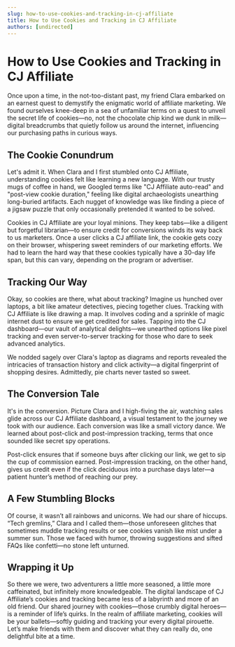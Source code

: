 ```yaml
---
slug: how-to-use-cookies-and-tracking-in-cj-affiliate
title: How to Use Cookies and Tracking in CJ Affiliate
authors: [undirected]
---
```


# How to Use Cookies and Tracking in CJ Affiliate

Once upon a time, in the not-too-distant past, my friend Clara embarked on an earnest quest to demystify the enigmatic world of affiliate marketing. We found ourselves knee-deep in a sea of unfamiliar terms on a quest to unveil the secret life of cookies—no, not the chocolate chip kind we dunk in milk—digital breadcrumbs that quietly follow us around the internet, influencing our purchasing paths in curious ways.

## The Cookie Conundrum

Let's admit it. When Clara and I first stumbled onto CJ Affiliate, understanding cookies felt like learning a new language. With our trusty mugs of coffee in hand, we Googled terms like "CJ Affiliate auto-read" and "post-view cookie duration," feeling like digital archaeologists unearthing long-buried artifacts. Each nugget of knowledge was like finding a piece of a jigsaw puzzle that only occasionally pretended it wanted to be solved.

Cookies in CJ Affiliate are your loyal minions. They keep tabs—like a diligent but forgetful librarian—to ensure credit for conversions winds its way back to us marketers. Once a user clicks a CJ affiliate link, the cookie gets cozy on their browser, whispering sweet reminders of our marketing efforts. We had to learn the hard way that these cookies typically have a 30-day life span, but this can vary, depending on the program or advertiser.

## Tracking Our Way 

Okay, so cookies are there, what about tracking? Imagine us hunched over laptops, a bit like amateur detectives, piecing together clues. Tracking with CJ Affiliate is like drawing a map. It involves coding and a sprinkle of magic internet dust to ensure we get credited for sales. Tapping into the CJ dashboard—our vault of analytical delights—we unearthed options like pixel tracking and even server-to-server tracking for those who dare to seek advanced analytics.

We nodded sagely over Clara's laptop as diagrams and reports revealed the intricacies of transaction history and click activity—a digital fingerprint of shopping desires. Admittedly, pie charts never tasted so sweet.

## The Conversion Tale

It's in the conversion. Picture Clara and I high-fiving the air, watching sales glide across our CJ Affiliate dashboard, a visual testament to the journey we took with our audience. Each conversion was like a small victory dance. We learned about post-click and post-impression tracking, terms that once sounded like secret spy operations.

Post-click ensures that if someone buys after clicking our link, we get to sip the cup of commission earned. Post-impression tracking, on the other hand, gives us credit even if the click deciduous into a purchase days later—a patient hunter’s method of reaching our prey.

## A Few Stumbling Blocks 

Of course, it wasn’t all rainbows and unicorns. We had our share of hiccups. “Tech gremlins,” Clara and I called them—those unforeseen glitches that sometimes muddle tracking results or see cookies vanish like mist under a summer sun. Those we faced with humor, throwing suggestions and sifted FAQs like confetti—no stone left unturned.

## Wrapping it Up

So there we were, two adventurers a little more seasoned, a little more caffeinated, but infinitely more knowledgeable. The digital landscape of CJ Affiliate’s cookies and tracking became less of a labyrinth and more of an old friend. Our shared journey with cookies—those crumbly digital heroes—is a reminder of life’s quirks. In the realm of affiliate marketing, cookies will be your ballets—softly guiding and tracking your every digital pirouette. Let’s make friends with them and discover what they can really do, one delightful bite at a time.